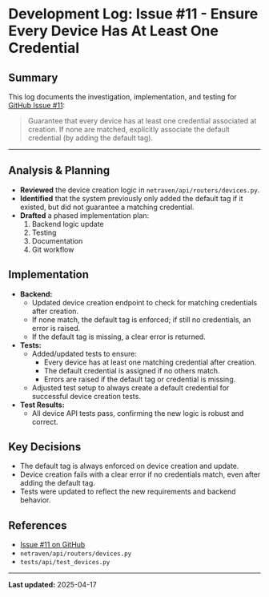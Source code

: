 # Development Log: Issue #11 - Ensure Every Device Has At Least One Credential

## Summary
This log documents the investigation, implementation, and testing for [GitHub Issue #11](https://github.com/ccieblogger/netraven/issues/11):

> Guarantee that every device has at least one credential associated at creation. If none are matched, explicitly associate the default credential (by adding the default tag).

---

## Analysis & Planning
- **Reviewed** the device creation logic in `netraven/api/routers/devices.py`.
- **Identified** that the system previously only added the default tag if it existed, but did not guarantee a matching credential.
- **Drafted** a phased implementation plan:
  1. Backend logic update
  2. Testing
  3. Documentation
  4. Git workflow

## Implementation
- **Backend:**
  - Updated device creation endpoint to check for matching credentials after creation.
  - If none match, the default tag is enforced; if still no credentials, an error is raised.
  - If the default tag is missing, a clear error is returned.
- **Tests:**
  - Added/updated tests to ensure:
    - Every device has at least one matching credential after creation.
    - The default credential is assigned if no others match.
    - Errors are raised if the default tag or credential is missing.
  - Adjusted test setup to always create a default credential for successful device creation tests.
- **Test Results:**
  - All device API tests pass, confirming the new logic is robust and correct.

## Key Decisions
- The default tag is always enforced on device creation and update.
- Device creation fails with a clear error if no credentials match, even after adding the default tag.
- Tests were updated to reflect the new requirements and backend behavior.

## References
- [Issue #11 on GitHub](https://github.com/ccieblogger/netraven/issues/11)
- `netraven/api/routers/devices.py`
- `tests/api/test_devices.py`

---

**Last updated:** 2025-04-17 